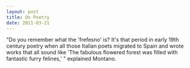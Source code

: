```yaml
---
layout: post
title: On Poetry
date: 2011-03-21
---
```

"Do you remember what the 'frefesno' is? It's that period in early 19th
      century poetry when all those Italian poets migrated to Spain and wrote works that all sound
      like 'The fabulous flowered forest was filled with fantastic furry felines,' " explained
      Montano.